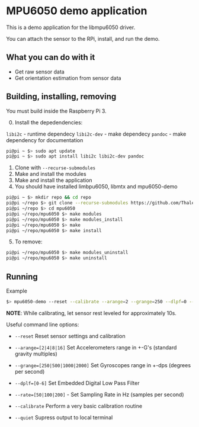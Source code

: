 # MPU6050 demo application

This is a demo application for the libmpu6050 driver.

You can attach the sensor to the RPi, install, and run the demo.

## What you can do with it

- Get raw sensor data
- Get orientation estimation from sensor data

## Building, installing, removing

You must build inside the Raspberry Pi 3.

0. Install the depedendencies:

`libi2c` - runtime dependecy
`libi2c-dev` - make dependecy
`pandoc` - make dependency for documentation

```bash
pi@pi ~ $> sudo apt update 
pi@pi ~ $> sudo apt install libi2c libi2c-dev pandoc
```

1. Clone with `--recurse-submodules`
2. Make and install the modules
3. Make and install the application
4. You should have installed limbpu6050, libmtx and mpu6050-demo

```bash
pi@pi ~ $> mkdir repo && cd repo
pi@pi ~/repo $> git clone --recurse-submodules https://github.com/ThalesBarretto/mpu6050.git
pi@pi ~/repo $> cd mpu6050
pi@pi ~/repo/mpu6050 $> make modules 
pi@pi ~/repo/mpu6050 $> make modules_install
pi@pi ~/repo/mpu6050 $> make
pi@pi ~/repo/mpu6050 $> make install
```

5. To remove:

```bash
pi@pi ~/repo/mpu6050 $> make modules_uninstall
pi@pi ~/repo/mpu6050 $> make uninstall
```

## Running

Example

```bash
$> mpu6050-demo --reset --calibrate --arange=2 --grange=250 --dlpf=0 --rate=100
```

**NOTE**: While calibrating, let sensor rest leveled for approximately 10s.


Useful command line options:

- `--reset` Reset sensor settings and calibration

- `--arange=[2|4|8|16]` Set Accelerometers range in +-G's (standard gravity multiples)

- `--grange=[250|500|1000|2000]` Set Gyroscopes range in +-dps (degrees per second)

- `--dplf=[0-6]` Set Embedded Digital Low Pass Filter

- `--rate=[50|100|200]` - Set Sampling Rate in Hz (samples per second)

- `--calibrate` Perform a very basic calibration routine

- `--quiet` Supress output to local terminal

###

